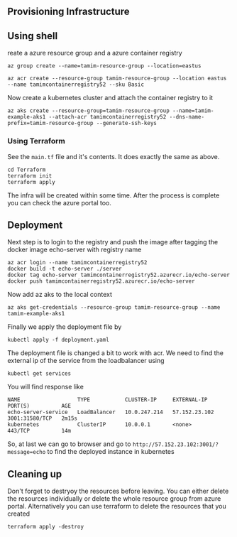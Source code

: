## Provisioning Infrastructure
## Using shell
reate a azure resource group and a azure container registry
```
az group create --name=tamim-resource-group --location=eastus
```
```
az acr create --resource-group tamim-resource-group --location eastus --name tamimcontainerregistry52 --sku Basic
```
Now create a kubernetes cluster and attach the container registry to it
```
az aks create --resource-group=tamim-resource-group --name=tamim-example-aks1 --attach-acr tamimcontainerregistry52 --dns-name-prefix=tamim-resource-group --generate-ssh-keys
```

### Using Terraform

See the `main.tf` file and it's contents. It does exactly the same as above.
```
cd Terraform
terraform init
terraform apply
```
The infra will be created within some time. After the process is complete you can check the azure portal too.

## Deployment

Next step is to login to the registry and push the image after tagging the docker image echo-server with registry name
```
az acr login --name tamimcontainerregistry52
docker build -t echo-server ./server
docker tag echo-server tamimcontainerregistry52.azurecr.io/echo-server
docker push tamimcontainerregistry52.azurecr.io/echo-server
```

Now add az aks to the local context
```
az aks get-credentials --resource-group tamim-resource-group --name tamim-example-aks1
```

Finally we apply the deployment file by
```
kubectl apply -f deployment.yaml
```
The deployment file is changed a bit to work with acr. We need to find the external ip of the service from the loadbalancer using
```
kubectl get services
```
You will find response like
```
NAME                  TYPE           CLUSTER-IP     EXTERNAL-IP     PORT(S)          AGE
echo-server-service   LoadBalancer   10.0.247.214   57.152.23.102   3001:31580/TCP   2m15s
kubernetes            ClusterIP      10.0.0.1       <none>          443/TCP          14m
```

So, at last we can go to browser and go to `http://57.152.23.102:3001/?message=echo` to find the deployed instance in kubernetes

## Cleaning up
Don't forget to destryoy the resources before leaving. You can either delete the resources individually or delete the whole resource group from azure portal. Alternatively you can use terraform to delete the resources that you created
```
terraform apply -destroy
```
